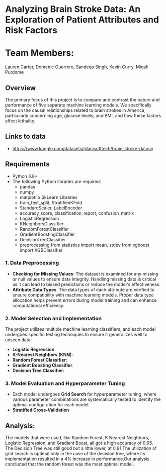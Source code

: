 # Analyzing Brain Stroke Data: An Exploration of Patient Attributes and Risk Factors

# Team Members:
 Lauren Carter,
 Domenic Guerrero,
 Sandeep Singh,
 Kevin Curry,
 Micah Purdome

## Overview
The primary focus of this project is to compare and contrast the nature and performance of five separate machine learning models. We specifically focus on the causal relationships related to brain strokes in America, particularly concerning age, glucose levels, and BMI, and how these factors affect lethality. 

## Links to data
- https://www.kaggle.com/datasets/jillanisofttech/brain-stroke-datase

## Requirements

- Python 3.8+
- The following Python libraries are required:
  - pandas
  - numpy
  - matplotlib
  SkLearn Libraries
  - train_test_split, StratifiedKFold
  - StandardScaler, LabelEncoder
  - accuracy_score, classification_report, confusion_matrix
  - LogisticRegression
  - KNeighborsClassifier
  - RandomForestClassifier
  - GradientBoostingClassifier
  - DecisionTreeClassifier
  - preprocessing
  from statistics import mean, stdev
  from xgboost import XGBClassifier


### 1. **Data Preprocessing**
   - **Checking for Missing Values**: The dataset is examined for any missing or null values to ensure data integrity. Handling missing data is critical as it can lead to biased predictions or reduce the model's effectiveness.
   - **Attribute Data Types**: The data types of each attribute are verified to ensure compatibility with machine learning models. Proper data type allocation helps prevent errors during model training and can enhance computational efficiency.
### 2. **Model Selection and Implementation**
   The project utilizes multiple machine learning classifiers, and each model undergoes specific testing techniques to ensure it generalizes well to unseen data:
   - **Logistic Regression**:
   - **K-Nearest Neighbors (KNN)**:
   - **Random Forest Classifier**:
   - **Gradient Boosting Classifier**: 
   - **Decision Tree Classifier**:
### 3. **Model Evaluation and Hyperparameter Tuning**
   - Each model undergoes **Grid Search** for hyperparameter tuning, where various parameter combinations are systematically tested to identify the optimal configuration for each model.
   - **Stratified Cross-Validation** 


## Analysis: 

The models that were used, like Random Forest, K Nearest Neighbors, Logistic Regression, and Gradient Boost, all got a high accuracy of 0.95. The Decision Tree was still good but a little lower, at 0.91.The utilization of grid search is optimal only in the case of the decision tree, where its implementation resulted in a 4% increase in performance.Our analysis concluded that the random forest was the most optimal model.
